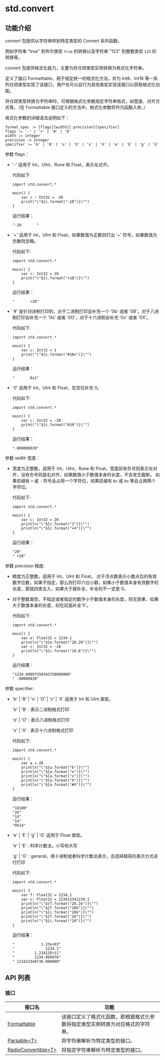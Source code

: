 # std.convert

## 功能介绍

convert 包提供从字符串转到特定类型的 Convert 系列函数。

例如字符串 "true" 到布尔类型 `true` 的转换以及字符串 "123" 到整数类型 `123` 的转换等。

convert 包提供格式化能力，主要为将仓颉类型实例转换为格式化字符串。

定义了接口 Formattable，用于规定统一的格式化方法，并为 Int8、Int16 等一系列仓颉类型实现了该接口，用户也可以自行为其他类型实现该接口以获取格式化功能。

将仓颉类型转换为字符串时，可根据格式化参数规定字符串格式，如宽度、对齐方式等。（在 Formattable 接口定义的方法中，格式化参数将作为函数入参。）

格式化参数的详细语法说明如下：

```text
format_spec := [flags][width][.precision][specifier]
flags := '-' | '+' | '#' | '0'
width := integer
precision := integer
specifier := 'b' | 'B' | 'o' | 'O' | 'x' | 'X' | 'e' | 'E' | 'g' | 'G'
```

参数 flags：

- '-' 适用于 Int，UInt，Rune 和 Float，表示左对齐。

    代码如下:

    ```cangjie
    import std.convert.*

    main() {
        var c : Int32 = -20
        print("\"${c.format("-10")}\"")
    }
    ```

    运行结果：

    ```text
    "-20       "
    ```

- '+' 适用于 Int，UInt 和 Float，如果数值为正数则打出 '+' 符号，如果数值为负数则忽略。

    代码如下:

    ```cangjie
    import std.convert.*

    main() {
        var c: Int32 = 20
        print("\"${c.format("+10")}\"")
    }
    ```

    运行结果：

    ```text
    "       +20"
    ```

- '#' 是针对进制打印的，对于二进制打印会补充一个 '0b' 或者 '0B'，对于八进制打印会补充一个 '0o' 或者 '0O'，对于十六进制会补充 '0x' 或者 '0X'。

    代码如下:

    ```cangjie
    import std.convert.*

    main() {
        var c: Int32 = 1
        print("\"${c.format("#10x")}\"")
    }
    ```

    运行结果：

    ```text
    "       0x1"
    ```

- '0' 适用于 Int，UInt 和 Float，在空位补充 0。

    代码如下:

    ```cangjie
    import std.convert.*

    main() {
        var c: Int32 = -20
        print("\"${c.format("010")}\"")
    }
    ```

    运行结果：

    ```text
    "-000000020"
    ```

参数 width 宽度：

- 宽度为正整数，适用于 Int，UInt，Rune 和 Float，宽度前有负号则表示左对齐，没有负号则是右对齐，如果数值小于数值本身的长度，不会发生截断。
  如果前缀有 `+` 或 `-` 符号会占用一个字符位，如果前缀有 `0x` 或 `0o` 等会占用两个字符位。

    代码如下:

    ```cangjie
    import std.convert.*

    main() {
        var c: Int32 = 20
        println("\"${c.format("1")}\"")
        println("\"${c.format("+4")}\"")
    }
    ```

    运行结果：

    ```text
    "20"
    " +20"
    ```

参数 precision 精度:

- 精度为正整数，适用于 Int，UInt 和 Float。
  对于浮点数表示小数点后的有效数字位数，如果不指定，那么则打印六位小数，如果小于数值本身有效数字的长度，那就四舍五入，如果大于就补全，补全的不一定是 0。

- 对于整数类型，不指定或者指定的数字小于数值本身的长度，则无效果，如果大于数值本身的长度，则在前面补全'0'。

    代码如下:

    ```cangjie
    import std.convert.*

    main() {
        var e: Float32 = 1234.1
        println("\"${e.format("20.20")}\"")
        var c: Int32 = -20
        println("\"${c.format("10.8")}\"")
    }
    ```

    运行结果：

    ```text
    "1234.09997558593750000000"
    " -00000020"
    ```

参数 specifier:

- 'b' | 'B' | 'o' | 'O' | 'x' | 'X' 适用于 Int 和 UInt 类型。

  'b' | 'B' : 表示二进制格式打印

  'o' | 'O' : 表示八进制格式打印

  'x' | 'X' : 表示十六进制格式打印

    代码如下:

    ```cangjie
    import std.convert.*

    main() {
        var a = 20
        println("\"${a.format("b")}\"")
        println("\"${a.format("o")}\"")
        println("\"${a.format("x")}\"")
        println("\"${a.format("X")}\"")
        println("\"${a.format("#X")}\"")
    }
    ```

    运行结果：

    ```text
    "10100"
    "24"
    "14"
    "14"
    "0X14"
    ```

- 'e' | 'E' | 'g' | 'G' 适用于 Float 类型。

  'e' | 'E' : 科学计数法，小写和大写

  'g' | 'G' : general，用十进制或者科学计数法表示，会选择精简的表示方式进行打印

    代码如下:

    ```cangjie
    import std.convert.*

    main() {
        var f: Float32 = 1234.1
        var c: Float32 = 123412341234.1
        println("\"${f.format("20.2e")}\"")
        println("\"${f.format("20G")}\"")
        println("\"${c.format("20G")}\"")
        println("\"${f.format("20")}\"")
        println("\"${c.format("20")}\"")
    }
    ```

    运行结果：

    ```text
    "            1.23e+03"
    "              1234.1"
    "         1.23412E+11"
    "         1234.099976"
    " 123412340736.000000"
    ```

## API 列表

### 接口

|              接口名          |           功能           |
| --------------------------- | ------------------------ |
| [Formattable](./convert_package_api/convert_package_interfaces.md#interface-formattable) | 该接口定义了格式化函数，即根据格式化参数将指定类型实例转换为对应格式的字符串。 |
| [Parsable\<T>](./convert_package_api/convert_package_interfaces.md#interface-parsablet) | 将字符串解析为特定类型的接口。 |
| [RadixConvertible\<T>](./convert_package_api/convert_package_interfaces.md#interface-radixconvertiblet) | 将指定字符串解析为特定类型的接口。 |
